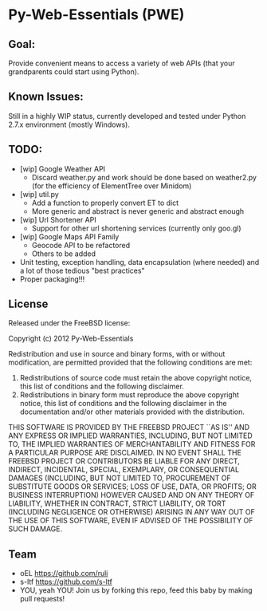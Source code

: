 # Py-Web-Essentials (PWE)

## Goal:

Provide convenient means to access a variety of web APIs (that your grandparents could start using Python).

## Known Issues:

Still in a highly WIP status, currently developed and tested under Python 2.7.x environment (mostly Windows).

## TODO:

* [wip] Google Weather API
  * Discard weather.py and work should be done based on weather2.py (for the efficiency of ElementTree over Minidom)
* [wip] util.py
  * Add a function to properly convert ET to dict
  * More generic and abstract is never generic and abstract enough
* [wip] Url Shortener API
  * Support for other url shortening services (currently only goo.gl)
* [wip] Google Maps API Family
  * Geocode API to be refactored
  * Others to be added
* Unit testing, exception handling, data encapsulation (where needed) and a lot of those tedious "best practices"
* Proper packaging!!!

## License

Released under the FreeBSD license:

Copyright (c) 2012 Py-Web-Essentials

Redistribution and use in source and binary forms, with or without modification, are permitted provided that the following conditions are met:

1. Redistributions of source code must retain the above copyright notice, this list of conditions and the following disclaimer.
2. Redistributions in binary form must reproduce the above copyright notice, this list of conditions and the following disclaimer in the documentation and/or other materials provided with the distribution.

THIS SOFTWARE IS PROVIDED BY THE FREEBSD PROJECT ``AS IS'' AND ANY EXPRESS OR IMPLIED WARRANTIES, INCLUDING, BUT NOT LIMITED TO, THE IMPLIED WARRANTIES OF MERCHANTABILITY AND FITNESS FOR A PARTICULAR PURPOSE ARE DISCLAIMED. IN NO EVENT SHALL THE FREEBSD PROJECT OR CONTRIBUTORS BE LIABLE FOR ANY DIRECT, INDIRECT, INCIDENTAL, SPECIAL, EXEMPLARY, OR CONSEQUENTIAL DAMAGES (INCLUDING, BUT NOT LIMITED TO, PROCUREMENT OF SUBSTITUTE GOODS OR SERVICES; LOSS OF USE, DATA, OR PROFITS; OR BUSINESS INTERRUPTION) HOWEVER CAUSED AND ON ANY THEORY OF LIABILITY, WHETHER IN CONTRACT, STRICT LIABILITY, OR TORT (INCLUDING NEGLIGENCE OR OTHERWISE) ARISING IN ANY WAY OUT OF THE USE OF THIS SOFTWARE, EVEN IF ADVISED OF THE POSSIBILITY OF SUCH DAMAGE.

## Team

* oEL <https://github.com/ruli>
* s-ltf <https://github.com/s-ltf>
* YOU, yeah YOU! Join us by forking this repo, feed this baby by making pull requests!